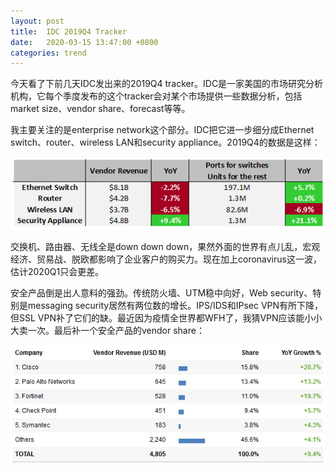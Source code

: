```yaml
---
layout: post
title:  IDC 2019Q4 Tracker
date:   2020-03-15 13:47:00 +0800
categories: trend
---
```


今天看了下前几天IDC发出来的2019Q4 tracker。IDC是一家美国的市场研究分析机构，它每个季度发布的这个tracker会对某个市场提供一些数据分析，包括market size、vendor share、forecast等等。

我主要关注的是enterprise network这个部分。IDC把它进一步细分成Ethernet switch、router、wireless LAN和security appliance。2019Q4的数据是这样：

![IDC 2019Q4](/assets/img/idc_2019q4.PNG)

交换机、路由器、无线全是down down down，果然外面的世界有点儿乱，宏观经济、贸易战、脱欧都影响了企业客户的购买力。现在加上coronavirus这一波，估计2020Q1只会更差。

安全产品倒是出人意料的强劲。传统防火墙、UTM稳中向好，Web security、特别是messaging security居然有两位数的增长。IPS/IDS和IPsec VPN有所下降，但SSL VPN补了它们的缺。最近因为疫情全世界都WFH了，我猜VPN应该能小小大卖一次。最后补一个安全产品的vendor share：

![IDC 2019Q4 Security](/assets/img/idc_2019q4_sec.PNG)
